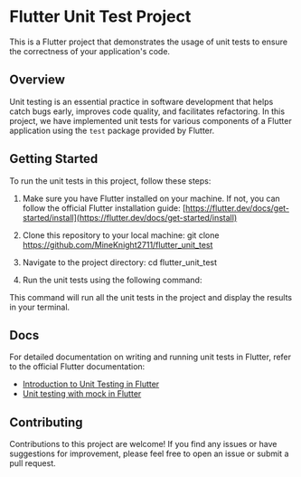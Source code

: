 # Flutter Unit Test Project

This is a Flutter project that demonstrates the usage of unit tests to ensure the correctness of your application's code.

## Overview

Unit testing is an essential practice in software development that helps catch bugs early, improves code quality, and facilitates refactoring. In this project, we have implemented unit tests for various components of a Flutter application using the `test` package provided by Flutter.

## Getting Started

To run the unit tests in this project, follow these steps:

1. Make sure you have Flutter installed on your machine. If not, you can follow the official Flutter installation guide: [https://flutter.dev/docs/get-started/install](https://flutter.dev/docs/get-started/install)

2. Clone this repository to your local machine:
git clone https://github.com/MineKnight2711/flutter_unit_test

4. Navigate to the project directory:
cd flutter_unit_test

5. Run the unit tests using the following command:

This command will run all the unit tests in the project and display the results in your terminal.

## Docs

For detailed documentation on writing and running unit tests in Flutter, refer to the official Flutter documentation:

- [Introduction to Unit Testing in Flutter](https://flutter.dev/docs/cookbook/testing/unit/introduction)
- [Unit testing with mock in Flutter](https://docs.flutter.dev/cookbook/testing/unit/mocking)

## Contributing

Contributions to this project are welcome! If you find any issues or have suggestions for improvement, please feel free to open an issue or submit a pull request.
